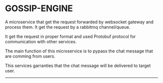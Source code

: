 # GOSSIP-ENGINE

A microservice that get the request forwarded by websocket gateway and process them. It get the request by a rabbitmq channel/queue.

It get the request in proper format and used Protobuf protocol for communication with other services.

The main function of this microservice is to pypass the chat message that are comming from users.

This services garranties that the chat message will be delivered to target user.

***